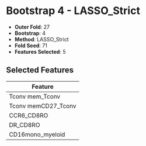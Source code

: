 # Bootstrap 4 - LASSO_Strict

- **Outer Fold**: 27
- **Bootstrap**: 4
- **Method**: LASSO_Strict
- **Fold Seed**: 71
- **Features Selected**: 5

## Selected Features

| Feature |
|---------|
| Tconv mem_Tconv |
| Tconv memCD27_Tconv |
| CCR6_CD8RO |
| DR_CD8RO |
| CD16mono_myeloid |
